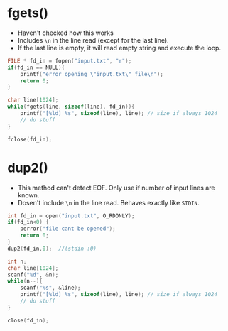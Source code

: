 # fgets()
- Haven't checked how this works
- Includes `\n` in the line read (except for the last line).
- If the last line is empty, it will read empty string and execute the loop.
```c
FILE * fd_in = fopen("input.txt", "r");
if(fd_in == NULL){
    printf("error opening \"input.txt\" file\n");
    return 0;
}

char line[1024];
while(fgets(line, sizeof(line), fd_in)){
    printf("[%ld] %s", sizeof(line), line); // size if always 1024
    // do stuff
}

fclose(fd_in);
```

# dup2()
- This method can't detect EOF. Only use if number of input lines are known.
- Dosen't include `\n` in the line read. Behaves exactly like `STDIN`.
```c
int fd_in = open("input.txt", O_RDONLY); 
if(fd_in<0) {
    perror("file cant be opened");
    return 0;
}
dup2(fd_in,0);  //(stdin :0)

int n;
char line[1024];
scanf("%d", &n);
while(n--){
    scanf("%s", &line);
    printf("[%ld] %s", sizeof(line), line); // size if always 1024
    // do stuff
}

close(fd_in);
```

